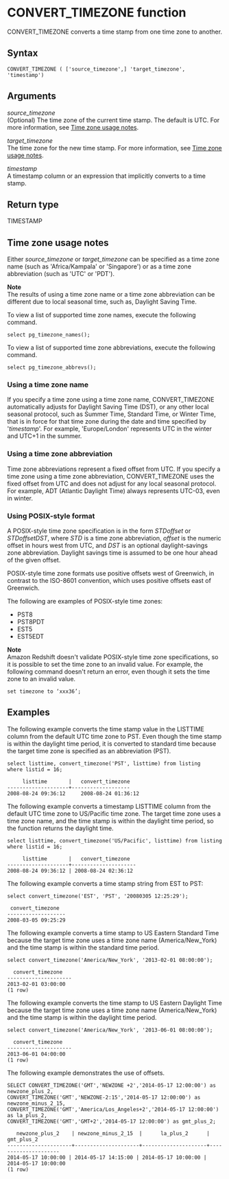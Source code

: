 # CONVERT\_TIMEZONE function<a name="CONVERT_TIMEZONE"></a>

CONVERT\_TIMEZONE converts a time stamp from one time zone to another\. 

## Syntax<a name="CONVERT_TIMEZONE-syntax"></a>

```
CONVERT_TIMEZONE ( ['source_timezone',] 'target_timezone', 'timestamp')
```

## Arguments<a name="CONVERT_TIMEZONE-arguments"></a>

*source\_timezone*  
\(Optional\) The time zone of the current time stamp\. The default is UTC\. For more information, see [Time zone usage notes](#CONVERT_TIMEZONE-usage-notes)\.

*target\_timezone*   
The time zone for the new time stamp\. For more information, see [Time zone usage notes](#CONVERT_TIMEZONE-usage-notes)\.

*timestamp*   
A timestamp column or an expression that implicitly converts to a time stamp\.

## Return type<a name="CONVERT_TIMEZONE-return-type"></a>

TIMESTAMP

## Time zone usage notes<a name="CONVERT_TIMEZONE-usage-notes"></a>

Either *source\_timezone* or *target\_timezone* can be specified as a time zone name \(such as 'Africa/Kampala' or 'Singapore'\) or as a time zone abbreviation \(such as 'UTC' or 'PDT'\)\. 

**Note**  
The results of using a time zone name or a time zone abbreviation can be different due to local seasonal time, such as, Daylight Saving Time\. 

To view a list of supported time zone names, execute the following command\. 

```
select pg_timezone_names();
```

 To view a list of supported time zone abbreviations, execute the following command\. 

```
select pg_timezone_abbrevs();
```

### Using a time zone name<a name="CONVERT_TIMEZONE-using-name"></a>

If you specify a time zone using a time zone name, CONVERT\_TIMEZONE automatically adjusts for Daylight Saving Time \(DST\), or any other local seasonal protocol, such as Summer Time, Standard Time, or Winter Time, that is in force for that time zone during the date and time specified by '*timestamp*'\. For example, 'Europe/London' represents UTC in the winter and UTC\+1 in the summer\. 

### Using a time zone abbreviation<a name="CONVERT_TIMEZONE-using-abbrev"></a>

Time zone abbreviations represent a fixed offset from UTC\. If you specify a time zone using a time zone abbreviation, CONVERT\_TIMEZONE uses the fixed offset from UTC and does not adjust for any local seasonal protocol\. For example, ADT \(Atlantic Daylight Time\) always represents UTC\-03, even in winter\. 

### Using POSIX\-style format<a name="CONVERT_TIMEZONE-using-posix"></a>

A POSIX\-style time zone specification is in the form *STDoffset* or *STDoffsetDST*, where *STD* is a time zone abbreviation, *offset* is the numeric offset in hours west from UTC, and *DST* is an optional daylight\-savings zone abbreviation\. Daylight savings time is assumed to be one hour ahead of the given offset\.

POSIX\-style time zone formats use positive offsets west of Greenwich, in contrast to the ISO\-8601 convention, which uses positive offsets east of Greenwich\.

The following are examples of POSIX\-style time zones:
+  PST8
+  PST8PDT
+  EST5
+  EST5EDT

**Note**  
Amazon Redshift doesn't validate POSIX\-style time zone specifications, so it is possible to set the time zone to an invalid value\. For example, the following command doesn't return an error, even though it sets the time zone to an invalid value\.  

```
set timezone to ‘xxx36’;
```

## Examples<a name="CONVERT_TIMEZONE-examples"></a>

The following example converts the time stamp value in the LISTTIME column from the default UTC time zone to PST\. Even though the time stamp is within the daylight time period, it is converted to standard time because the target time zone is specified as an abbreviation \(PST\)\.

```
select listtime, convert_timezone('PST', listtime) from listing
where listid = 16;
                     
     listtime       |   convert_timezone
--------------------+-------------------
2008-08-24 09:36:12     2008-08-24 01:36:12
```

The following example converts a timestamp LISTTIME column from the default UTC time zone to US/Pacific time zone\. The target time zone uses a time zone name, and the time stamp is within the daylight time period, so the function returns the daylight time\.

```
select listtime, convert_timezone('US/Pacific', listtime) from listing
where listid = 16;
                     
     listtime       |   convert_timezone
--------------------+---------------------
2008-08-24 09:36:12 | 2008-08-24 02:36:12
```

The following example converts a time stamp string from EST to PST:

```
select convert_timezone('EST', 'PST', '20080305 12:25:29');
                     
 convert_timezone
-------------------
2008-03-05 09:25:29
```

The following example converts a time stamp to US Eastern Standard Time because the target time zone uses a time zone name \(America/New\_York\) and the time stamp is within the standard time period\.

```
select convert_timezone('America/New_York', '2013-02-01 08:00:00');

  convert_timezone
---------------------
2013-02-01 03:00:00
(1 row)
```

The following example converts the time stamp to US Eastern Daylight Time because the target time zone uses a time zone name \(America/New\_York\) and the time stamp is within the daylight time period\.

```
select convert_timezone('America/New_York', '2013-06-01 08:00:00');

  convert_timezone
---------------------
2013-06-01 04:00:00
(1 row)
```

The following example demonstrates the use of offsets\. 

```
SELECT CONVERT_TIMEZONE('GMT','NEWZONE +2','2014-05-17 12:00:00') as newzone_plus_2, 
CONVERT_TIMEZONE('GMT','NEWZONE-2:15','2014-05-17 12:00:00') as newzone_minus_2_15, 
CONVERT_TIMEZONE('GMT','America/Los_Angeles+2','2014-05-17 12:00:00') as la_plus_2,
CONVERT_TIMEZONE('GMT','GMT+2','2014-05-17 12:00:00') as gmt_plus_2;
 
   newzone_plus_2    | newzone_minus_2_15  |      la_plus_2      |     gmt_plus_2
---------------------+---------------------+---------------------+---------------------
2014-05-17 10:00:00 | 2014-05-17 14:15:00 | 2014-05-17 10:00:00 | 2014-05-17 10:00:00
(1 row)
```